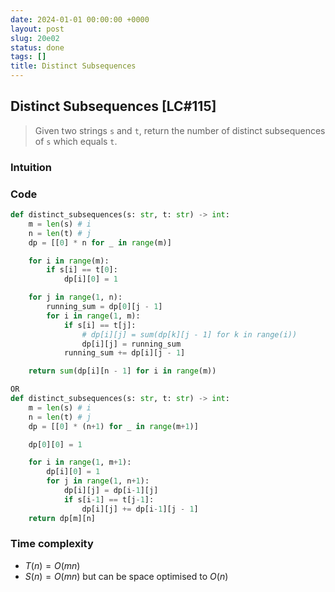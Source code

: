 ```yaml
---
date: 2024-01-01 00:00:00 +0000
layout: post
slug: 20e02
status: done
tags: []
title: Distinct Subsequences
---
```


## Distinct Subsequences [LC#115]
> Given two strings `s` and `t`, return the number of distinct subsequences of `s` which equals `t`.

### Intuition

### Code
```python
def distinct_subsequences(s: str, t: str) -> int:
    m = len(s) # i
    n = len(t) # j
    dp = [[0] * n for _ in range(m)]

    for i in range(m):
        if s[i] == t[0]:
            dp[i][0] = 1

    for j in range(1, n):
        running_sum = dp[0][j - 1]
        for i in range(1, m):
            if s[i] == t[j]:
                # dp[i][j] = sum(dp[k][j - 1] for k in range(i))
                dp[i][j] = running_sum
            running_sum += dp[i][j - 1]

    return sum(dp[i][n - 1] for i in range(m))

OR
def distinct_subsequences(s: str, t: str) -> int:
    m = len(s) # i
    n = len(t) # j
    dp = [[0] * (n+1) for _ in range(m+1)]

    dp[0][0] = 1

    for i in range(1, m+1):
        dp[i][0] = 1
        for j in range(1, n+1):
            dp[i][j] = dp[i-1][j]
            if s[i-1] == t[j-1]:
                dp[i][j] += dp[i-1][j - 1]
    return dp[m][n]
```

### Time complexity
- $T(n) = O(mn)$ 
- $S(n) = O(mn)$ but can be space optimised to $O(n)$